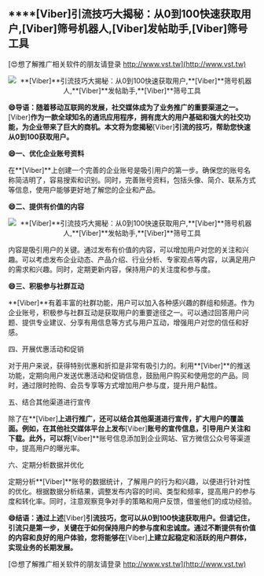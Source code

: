 ## ****[Viber]**引流技巧大揭秘：从0到100快速获取用户,**[Viber]**筛号机器人,**[Viber]**发帖助手,**[Viber]**筛号工具**

[😍想了解推广相关软件的朋友请登录 http://www.vst.tw](http://www.vst.tw)

 <center><img src="https://vst.tw/MP4/tuiguang/png/7.png" alt="**[Viber]**引流技巧大揭秘：从0到100快速获取用户,**[Viber]**筛号机器人,**[Viber]**发帖助手,**[Viber]**筛号工具"></center>

**😄导语：随着移动互联网的发展，社交媒体成为了业务推广的重要渠道之一。**[Viber]**作为一款全球知名的通讯应用程序，拥有庞大的用户基础和强大的社交功能，为企业带来了巨大的商机。本文将为您揭秘**[Viber]**引流的技巧，帮助您快速从0到100获取用户。**

**😄一、优化企业账号资料**

在**[Viber]**上创建一个完善的企业账号是吸引用户的第一步。确保您的账号名称简洁明了，容易搜索和识别。同时，完善账号资料，包括头像、简介、联系方式等信息，使用户能够更好地了解您的企业和产品。

**😄二、提供有价值的内容**

 <center><img src="https://vst.tw/MP4/tuiguang/png/7.png" alt="**[Viber]**引流技巧大揭秘：从0到100快速获取用户,**[Viber]**筛号机器人,**[Viber]**发帖助手,**[Viber]**筛号工具"></center>

内容是吸引用户的关键。通过发布有价值的内容，可以增加用户对您的关注和兴趣。可以考虑发布企业动态、产品介绍、行业分析、专家观点等内容，以满足用户的需求和兴趣。同时，定期更新内容，保持用户的关注度和参与度。

**😄三、积极参与社群互动**

**[Viber]**有着丰富的社群功能，用户可以加入各种感兴趣的群组和频道。作为企业账号，积极参与社群互动是获取用户的重要途径之一。可以通过回答用户问题、提供专业建议、分享有用信息等方式与用户互动，增强用户对您的信任和好感。

四、开展优惠活动和促销

对于用户来说，获得特别优惠和折扣是非常有吸引力的。利用**[Viber]**的推送功能，定期向用户发送优惠活动和促销信息，鼓励用户购买和使用您的产品。同时，通过限时抢购、会员专享等方式增加用户参与度，提升用户黏性。

五、结合其他渠道进行宣传

除了在**[Viber]**上进行推广，还可以结合其他渠道进行宣传，扩大用户的覆盖面。例如，在其他社交媒体平台上发布**[Viber]**账号的宣传信息，引导用户关注和下载。此外，可以将**[Viber]**账号信息添加到企业网站、官方微信公众号等渠道中，提高用户的曝光率。

六、定期分析数据并优化

定期分析**[Viber]**账号的数据统计，了解用户的行为和兴趣，以便进行针对性的优化。根据数据分析结果，调整发布内容的时间、类型和频率，提高用户的参与度和转化率。同时，注意观察竞争对手的策略和用户反馈，借鉴他们的成功经验。

**😄结语：通过上述**[Viber]**引流技巧，您可以从0到100快速获取用户。但请记住，引流只是第一步，关键在于如何保持用户的参与度和忠诚度。通过不断提供有价值的内容和良好的用户体验，您将能够在**[Viber]**上建立起稳定和活跃的用户群体，实现业务的长期发展。**

[😍想了解推广相关软件的朋友请登录 http://www.vst.tw](http://www.vst.tw)



